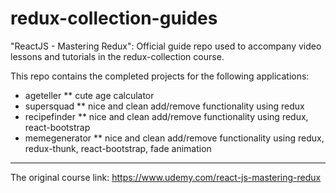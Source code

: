 # redux-collection-guides
"ReactJS - Mastering Redux": Official guide repo used to accompany video lessons and tutorials in the redux-collection course.

This repo contains the completed projects for the following applications:
- ageteller
** cute age calculator
- supersquad
** nice and clean add/remove functionality using redux
- recipefinder
** nice and clean add/remove functionality using redux, react-bootstrap
- memegenerator
** nice and clean add/remove functionality using redux, redux-thunk, react-bootstrap, fade animation

***
The original course link: https://www.udemy.com/react-js-mastering-redux
